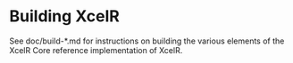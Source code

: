 Building XcelR
================

See doc/build-*.md for instructions on building the various
elements of the XcelR Core reference implementation of XcelR.
